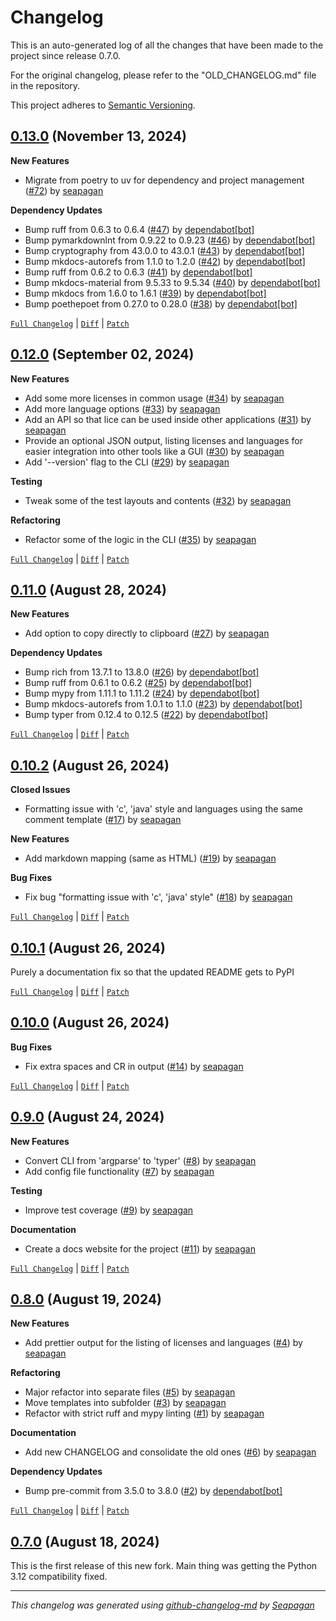 # Changelog

This is an auto-generated log of all the changes that have been made to the
project since release 0.7.0.

For the original changelog, please refer to the "OLD_CHANGELOG.md" file in the repository.

This project adheres to [Semantic Versioning](https://semver.org/spec/v2.0.0.html).


## [0.13.0](https://github.com/seapagan/lice2/releases/tag/0.13.0) (November 13, 2024)

**New Features**

- Migrate from poetry to uv for dependency and project management ([#72](https://github.com/seapagan/lice2/pull/72)) by [seapagan](https://github.com/seapagan)

**Dependency Updates**

- Bump ruff from 0.6.3 to 0.6.4 ([#47](https://github.com/seapagan/lice2/pull/47)) by [dependabot[bot]](https://github.com/apps/dependabot)
- Bump pymarkdownlnt from 0.9.22 to 0.9.23 ([#46](https://github.com/seapagan/lice2/pull/46)) by [dependabot[bot]](https://github.com/apps/dependabot)
- Bump cryptography from 43.0.0 to 43.0.1 ([#43](https://github.com/seapagan/lice2/pull/43)) by [dependabot[bot]](https://github.com/apps/dependabot)
- Bump mkdocs-autorefs from 1.1.0 to 1.2.0 ([#42](https://github.com/seapagan/lice2/pull/42)) by [dependabot[bot]](https://github.com/apps/dependabot)
- Bump ruff from 0.6.2 to 0.6.3 ([#41](https://github.com/seapagan/lice2/pull/41)) by [dependabot[bot]](https://github.com/apps/dependabot)
- Bump mkdocs-material from 9.5.33 to 9.5.34 ([#40](https://github.com/seapagan/lice2/pull/40)) by [dependabot[bot]](https://github.com/apps/dependabot)
- Bump mkdocs from 1.6.0 to 1.6.1 ([#39](https://github.com/seapagan/lice2/pull/39)) by [dependabot[bot]](https://github.com/apps/dependabot)
- Bump poethepoet from 0.27.0 to 0.28.0 ([#38](https://github.com/seapagan/lice2/pull/38)) by [dependabot[bot]](https://github.com/apps/dependabot)

[`Full Changelog`](https://github.com/seapagan/lice2/compare/0.12.0...0.13.0) | [`Diff`](https://github.com/seapagan/lice2/compare/0.12.0...0.13.0.diff) | [`Patch`](https://github.com/seapagan/lice2/compare/0.12.0...0.13.0.patch)

## [0.12.0](https://github.com/seapagan/lice2/releases/tag/0.12.0) (September 02, 2024)

**New Features**

- Add some more licenses in common usage ([#34](https://github.com/seapagan/lice2/pull/34)) by [seapagan](https://github.com/seapagan)
- Add more language options ([#33](https://github.com/seapagan/lice2/pull/33)) by [seapagan](https://github.com/seapagan)
- Add an API so that lice can be used inside other applications ([#31](https://github.com/seapagan/lice2/pull/31)) by [seapagan](https://github.com/seapagan)
- Provide an optional JSON output, listing licenses and languages for easier integration into other tools like a GUI ([#30](https://github.com/seapagan/lice2/pull/30)) by [seapagan](https://github.com/seapagan)
- Add '--version' flag to the CLI ([#29](https://github.com/seapagan/lice2/pull/29)) by [seapagan](https://github.com/seapagan)

**Testing**

- Tweak some of the test layouts and contents ([#32](https://github.com/seapagan/lice2/pull/32)) by [seapagan](https://github.com/seapagan)

**Refactoring**

- Refactor some of the logic in the CLI ([#35](https://github.com/seapagan/lice2/pull/35)) by [seapagan](https://github.com/seapagan)

[`Full Changelog`](https://github.com/seapagan/lice2/compare/0.11.0...0.12.0) | [`Diff`](https://github.com/seapagan/lice2/compare/0.11.0...0.12.0.diff) | [`Patch`](https://github.com/seapagan/lice2/compare/0.11.0...0.12.0.patch)

## [0.11.0](https://github.com/seapagan/lice2/releases/tag/0.11.0) (August 28, 2024)

**New Features**

- Add option to copy directly to clipboard ([#27](https://github.com/seapagan/lice2/pull/27)) by [seapagan](https://github.com/seapagan)

**Dependency Updates**

- Bump rich from 13.7.1 to 13.8.0 ([#26](https://github.com/seapagan/lice2/pull/26)) by [dependabot[bot]](https://github.com/apps/dependabot)
- Bump ruff from 0.6.1 to 0.6.2 ([#25](https://github.com/seapagan/lice2/pull/25)) by [dependabot[bot]](https://github.com/apps/dependabot)
- Bump mypy from 1.11.1 to 1.11.2 ([#24](https://github.com/seapagan/lice2/pull/24)) by [dependabot[bot]](https://github.com/apps/dependabot)
- Bump mkdocs-autorefs from 1.0.1 to 1.1.0 ([#23](https://github.com/seapagan/lice2/pull/23)) by [dependabot[bot]](https://github.com/apps/dependabot)
- Bump typer from 0.12.4 to 0.12.5 ([#22](https://github.com/seapagan/lice2/pull/22)) by [dependabot[bot]](https://github.com/apps/dependabot)

[`Full Changelog`](https://github.com/seapagan/lice2/compare/0.10.2...0.11.0) | [`Diff`](https://github.com/seapagan/lice2/compare/0.10.2...0.11.0.diff) | [`Patch`](https://github.com/seapagan/lice2/compare/0.10.2...0.11.0.patch)

## [0.10.2](https://github.com/seapagan/lice2/releases/tag/0.10.2) (August 26, 2024)

**Closed Issues**

- Formatting issue with 'c', 'java' style and languages using the same comment template ([#17](https://github.com/seapagan/lice2/issues/17)) by [seapagan](https://github.com/seapagan)

**New Features**

- Add markdown mapping (same as HTML) ([#19](https://github.com/seapagan/lice2/pull/19)) by [seapagan](https://github.com/seapagan)

**Bug Fixes**

- Fix bug "formatting issue with 'c', 'java' style" ([#18](https://github.com/seapagan/lice2/pull/18)) by [seapagan](https://github.com/seapagan)

[`Full Changelog`](https://github.com/seapagan/lice2/compare/0.10.1...0.10.2) | [`Diff`](https://github.com/seapagan/lice2/compare/0.10.1...0.10.2.diff) | [`Patch`](https://github.com/seapagan/lice2/compare/0.10.1...0.10.2.patch)

## [0.10.1](https://github.com/seapagan/lice2/releases/tag/0.10.1) (August 26, 2024)

Purely a documentation fix so that the updated README gets to PyPI
[`Full Changelog`](https://github.com/seapagan/lice2/compare/0.10.0...0.10.1) | [`Diff`](https://github.com/seapagan/lice2/compare/0.10.0...0.10.1.diff) | [`Patch`](https://github.com/seapagan/lice2/compare/0.10.0...0.10.1.patch)

## [0.10.0](https://github.com/seapagan/lice2/releases/tag/0.10.0) (August 26, 2024)

**Bug Fixes**

- Fix extra spaces and CR in output ([#14](https://github.com/seapagan/lice2/pull/14)) by [seapagan](https://github.com/seapagan)

[`Full Changelog`](https://github.com/seapagan/lice2/compare/0.9.0...0.10.0) | [`Diff`](https://github.com/seapagan/lice2/compare/0.9.0...0.10.0.diff) | [`Patch`](https://github.com/seapagan/lice2/compare/0.9.0...0.10.0.patch)

## [0.9.0](https://github.com/seapagan/lice2/releases/tag/0.9.0) (August 24, 2024)

**New Features**

- Convert CLI from 'argparse' to 'typer' ([#8](https://github.com/seapagan/lice2/pull/8)) by [seapagan](https://github.com/seapagan)
- Add config file functionality ([#7](https://github.com/seapagan/lice2/pull/7)) by [seapagan](https://github.com/seapagan)

**Testing**

- Improve test coverage ([#9](https://github.com/seapagan/lice2/pull/9)) by [seapagan](https://github.com/seapagan)

**Documentation**

- Create a docs website for the project ([#11](https://github.com/seapagan/lice2/pull/11)) by [seapagan](https://github.com/seapagan)

[`Full Changelog`](https://github.com/seapagan/lice2/compare/0.8.0...0.9.0) | [`Diff`](https://github.com/seapagan/lice2/compare/0.8.0...0.9.0.diff) | [`Patch`](https://github.com/seapagan/lice2/compare/0.8.0...0.9.0.patch)

## [0.8.0](https://github.com/seapagan/lice2/releases/tag/0.8.0) (August 19, 2024)

**New Features**

- Add prettier output for the listing of licenses and languages ([#4](https://github.com/seapagan/lice2/pull/4)) by [seapagan](https://github.com/seapagan)

**Refactoring**

- Major refactor into separate files ([#5](https://github.com/seapagan/lice2/pull/5)) by [seapagan](https://github.com/seapagan)
- Move templates into subfolder ([#3](https://github.com/seapagan/lice2/pull/3)) by [seapagan](https://github.com/seapagan)
- Refactor with strict ruff and mypy linting ([#1](https://github.com/seapagan/lice2/pull/1)) by [seapagan](https://github.com/seapagan)

**Documentation**

- Add new CHANGELOG and consolidate the old ones ([#6](https://github.com/seapagan/lice2/pull/6)) by [seapagan](https://github.com/seapagan)

**Dependency Updates**

- Bump pre-commit from 3.5.0 to 3.8.0 ([#2](https://github.com/seapagan/lice2/pull/2)) by [dependabot[bot]](https://github.com/apps/dependabot)

[`Full Changelog`](https://github.com/seapagan/lice2/compare/0.7.0...0.8.0) | [`Diff`](https://github.com/seapagan/lice2/compare/0.7.0...0.8.0.diff) | [`Patch`](https://github.com/seapagan/lice2/compare/0.7.0...0.8.0.patch)

## [0.7.0](https://github.com/seapagan/lice2/releases/tag/0.7.0) (August 18, 2024)

This is the first release of this new fork. Main thing was getting the Python 3.12 compatibility fixed.
---
*This changelog was generated using [github-changelog-md](http://changelog.seapagan.net/) by [Seapagan](https://github.com/seapagan)*
